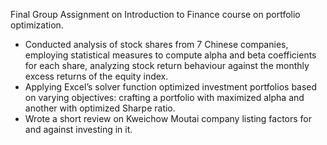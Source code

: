Final Group Assignment on Introduction to Finance course on portfolio optimization.
- Conducted analysis of stock shares from 7 Chinese companies, employing statistical measures to compute
alpha and beta coefficients for each share, analyzing stock return behaviour against the monthly excess
returns of the equity index.
- Applying Excel’s solver function optimized investment portfolios based on varying objectives: crafting a
portfolio with maximized alpha and another with optimized Sharpe ratio.
- Wrote a short review on Kweichow Moutai company listing factors for and against investing in it.
